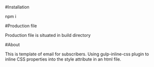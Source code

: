#Installation

npm i

#Production file

Production file is situated in build directory

#About

This is template of email for subscribers.
Using gulp-inline-css plugin to inline CSS properties into the style attribute in an html file.